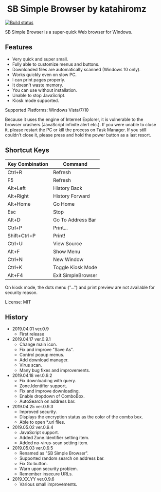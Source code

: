 # <img src="icon.png" alt="" /> SB Simple Browser by katahiromz

[![Build status](https://ci.appveyor.com/api/projects/status/7wuwib3nak4jn6ew?svg=true)](https://ci.appveyor.com/project/katahiromz/simplebrowser)

SB Simple Browser is a super-quick Web browser for Windows.

## Features

- Very quick and super small.
- Fully able to customize menus and buttons.
- Downloaded files are automatically scanned (Windows 10 only).
- Works quickly even on slow PC.
- I can print pages properly.
- It doesn't waste memory.
- You can use without installation.
- Unable to stop JavaScript.
- Kiosk mode supported.

Supported Platforms: Windows Vista/7/10

Because it uses the engine of Internet Explorer, it is vulnerable to the
browser crashers (JavaScript infinite alert etc.). If you were unable to
close it, please restart the PC or kill the process on Task Manager. 
If you still couldn't close it, please press and hold the power button
as a last resort.

## Shortcut Keys

| Key Combination | Command            |
|-----------------|--------------------|
| Ctrl+R          | Refresh            |
| F5              | Refresh            |
| Alt+Left        | History Back       |
| Alt+Right       | History Forward    |
| Alt+Home        | Go Home            |
| Esc             | Stop               |
| Alt+D           | Go To Address Bar  |
| Ctrl+P          | Print...           |
| Shift+Ctrl+P    | Print!             |
| Ctrl+U          | View Source        |
| Alt+F           | Show Menu          |
| Ctrl+N          | New Window         |
| Ctrl+K          | Toggle Kiosk Mode  |
| Alt+F4          | Exit SimpleBrowser |

On kiosk mode, the dots menu ("...") and print preview are
not available for security reason.

License: MIT

## History

- 2019.04.01 ver.0.9
    - First release
- 2019.04.17 ver.0.9.1
    - Change main icon.
    - Fix and improve "Save As".
    - Control popup menus.
    - Add download manager.
    - Virus scan.
    - Many bug fixes and improvements.
- 2019.04.18 ver.0.9.2
    - Fix downloading with query.
    - Zone.Identifier support.
    - Fix and improve downloading.
    - Enable dropdown of ComboBox.
    - AutoSearch on address bar.
- 2019.04.25 ver.0.9.3
    - Improved security.
    - Displays the encryption status as the color of the combo box.
    - Able to open *.url files.
- 2019.05.02 ver.0.9.4
    - JavaScript support.
    - Added Zone.Identifier setting item.
    - Added no-virus-scan setting item.
- 2019.05.03 ver.0.9.5
    - Renamed as "SB Simple Browser".
    - Supported random search on address bar.
    - Fix Go button.
    - Warn upon security problem.
    - Remember insecure URLs.
- 2019.XX.YY ver.0.9.6
    - Various small improvements.
